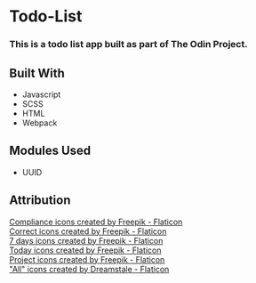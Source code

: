 # Todo-List
### This is a todo list app built as part of The Odin Project. 

## Built With
- Javascript
- SCSS
- HTML
- Webpack

## Modules Used
- UUID

## Attribution
<a href="https://www.flaticon.com/free-icons/compliance" title="compliance icons">Compliance icons created by Freepik - Flaticon</a>
<br>
<a href="https://www.flaticon.com/free-icons/correct" title="correct icons">Correct icons created by Freepik - Flaticon</a>
<br>
<a href="https://www.flaticon.com/free-icons/7-days" title="7 days icons">7 days icons created by Freepik - Flaticon</a>
<br>
<a href="https://www.flaticon.com/free-icons/today" title="today icons">Today icons created by Freepik - Flaticon</a>
<br>
<a href="https://www.flaticon.com/free-icons/project" title="project icons">Project icons created by Freepik - Flaticon</a>
<br>
<a href="https://www.flaticon.com/free-icons/all" title="all icons">"All" icons created by Dreamstale - Flaticon</a>
